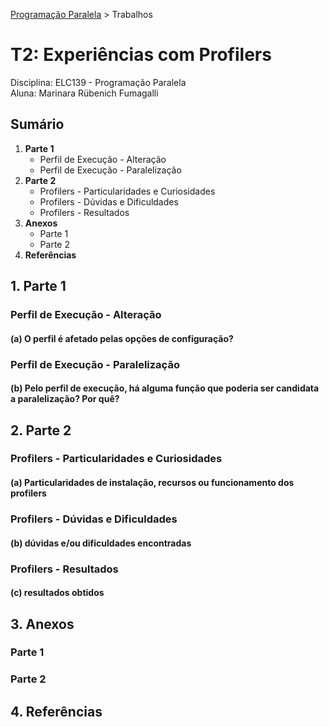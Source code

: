 [Programação Paralela](https://github.com/AndreaInfUFSM/elc139-2018a) > Trabalhos

# T2: Experiências com Profilers

Disciplina: ELC139 - Programação Paralela <br/>Aluna: Marinara Rübenich Fumagalli
## Sumário
1. **Parte 1**   
    - Perfil de Execução - Alteração
    - Perfil de Execução - Paralelização
2. **Parte 2**
    - Profilers - Particularidades e Curiosidades
    - Profilers - Dúvidas e Dificuldades
    - Profilers - Resultados
3. **Anexos**
    - Parte 1
    - Parte 2
4. **Referências**
## 1. Parte 1
### Perfil de Execução - Alteração
 #### (a) O perfil é afetado pelas opções de configuração?
### Perfil de Execução - Paralelização
#### (b) Pelo perfil de execução, há alguma função que poderia ser candidata a paralelização? Por quê?
## 2. Parte 2
### Profilers - Particularidades e Curiosidades
#### (a) Particularidades de instalação, recursos ou funcionamento dos profilers
### Profilers - Dúvidas e Dificuldades
#### (b) dúvidas e/ou dificuldades encontradas
### Profilers - Resultados
#### (c) resultados obtidos 
## 3. Anexos
### Parte 1
### Parte 2
## 4. Referências
